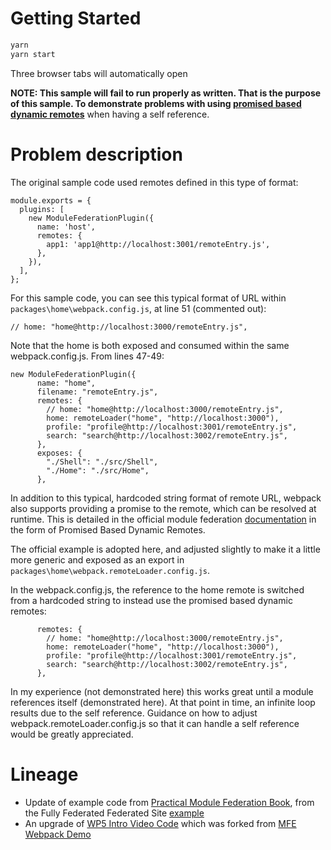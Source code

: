 # Getting Started

```sh
yarn
yarn start
```

Three browser tabs will automatically open

**NOTE: This sample will fail to run properly as written.  That is the purpose of this sample.  To demonstrate problems with using [promised based dynamic remotes](https://webpack.js.org/concepts/module-federation/#promise-based-dynamic-remotes)** when having a self reference.

# Problem description
The original sample code used remotes defined in this type of format:
```
module.exports = {
  plugins: [
    new ModuleFederationPlugin({
      name: 'host',
      remotes: {
        app1: 'app1@http://localhost:3001/remoteEntry.js',
      },
    }),
  ],
};
```
For this sample code, you can see this typical format of URL within ``packages\home\webpack.config.js``, at line 51 (commented out):
```
// home: "home@http://localhost:3000/remoteEntry.js",
```
Note that the home is both exposed and consumed within the same webpack.config.js.  From lines 47-49:
```
new ModuleFederationPlugin({
      name: "home",
      filename: "remoteEntry.js",
      remotes: {
        // home: "home@http://localhost:3000/remoteEntry.js",
        home: remoteLoader("home", "http://localhost:3000"),
        profile: "profile@http://localhost:3001/remoteEntry.js",
        search: "search@http://localhost:3002/remoteEntry.js",
      },
      exposes: {
        "./Shell": "./src/Shell",
        "./Home": "./src/Home",
      },
```
In addition to this typical, hardcoded string format of remote URL, webpack also supports providing a promise to the remote, which can be resolved at runtime.  This is detailed in the official module federation [documentation](https://webpack.js.org/concepts/module-federation/#promise-based-dynamic-remotes) in the form of Promised Based Dynamic Remotes.

The official example is adopted here, and adjusted slightly to make it a little more generic and exposed as an export in ``packages\home\webpack.remoteLoader.config.js``.

In the webpack.config.js, the reference to the home remote is switched from a hardcoded string to instead use the promised based dynamic remotes:
```
      remotes: {
        // home: "home@http://localhost:3000/remoteEntry.js",
        home: remoteLoader("home", "http://localhost:3000"),
        profile: "profile@http://localhost:3001/remoteEntry.js",
        search: "search@http://localhost:3002/remoteEntry.js",
      },

```
In my experience (not demonstrated here) this works great until a module references itself (demonstrated here).  At that point in time, an infinite loop results due to the self reference.  Guidance on how to adjust webpack.remoteLoader.config.js so that it can handle a self reference would be greatly appreciated.


# Lineage
- Update of example code from [Practical Module Federation Book](https://module-federation.myshopify.com/products/practical-module-federation), from the Fully Federated Federated Site [example](https://github.com/jherr/practical-module-federation-20/tree/main/part3-advanced/full-site-federation)
- An upgrade of [WP5 Intro Video Code](https://github.com/jherr/wp5-intro-video-code) which was forked from [MFE Webpack Demo](https://github.com/mizx/mfe-webpack-demo)
